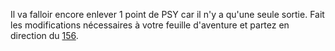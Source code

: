 Il va falloir encore enlever 1 point de PSY car il n'y a qu'une seule sortie. Fait les modifications nécessaires à votre feuille d'aventure et partez en direction du [156](156).